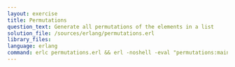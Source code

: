 ```yaml
---
layout: exercise
title: Permutations
question_text: Generate all permutations of the elements in a list
solution_file: /sources/erlang/permutations.erl
library_files:
language: erlang
command: erlc permutations.erl && erl -noshell -eval "permutations:main([])."
---
```

